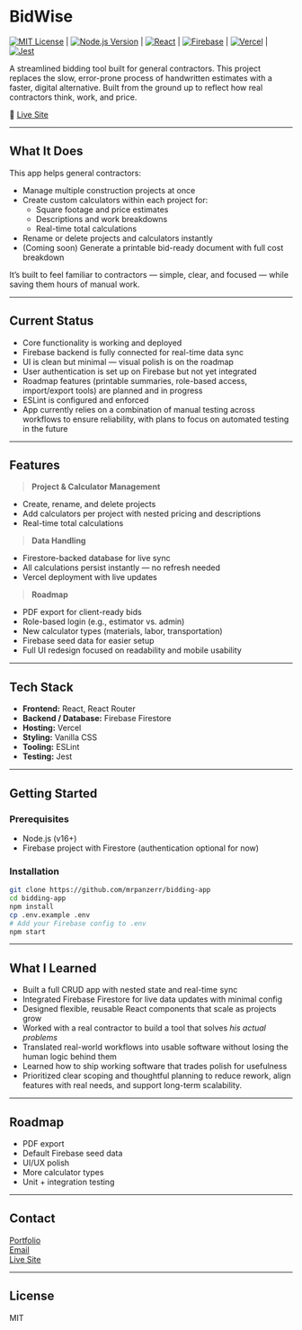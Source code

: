 # BidWise

[![MIT License](https://img.shields.io/badge/License-MIT-green.svg)](https://opensource.org/licenses/MIT) | 
[![Node.js Version](https://img.shields.io/badge/node-%3E%3D16-brightgreen)](https://nodejs.org/) | 
[![React](https://img.shields.io/badge/React-18-blue.svg)](https://reactjs.org/) | 
[![Firebase](https://img.shields.io/badge/Firebase-Active-yellowgreen)](https://firebase.google.com/) | 
[![Vercel](https://img.shields.io/badge/Hosting-Vercel-black?logo=vercel)](https://vercel.com/) |
[![Jest](https://img.shields.io/badge/jest-26.6.3-blue.svg)](https://jestjs.io/)


A streamlined bidding tool built for general contractors. This project replaces the slow, error-prone process of handwritten estimates with a faster, digital alternative. Built from the ground up to reflect how real contractors think, work, and price.

🔗 [Live Site](https://bidding-app-phi.vercel.app/)

---

## What It Does

This app helps general contractors:

- Manage multiple construction projects at once  
- Create custom calculators within each project for:
  - Square footage and price estimates  
  - Descriptions and work breakdowns  
  - Real-time total calculations  
- Rename or delete projects and calculators instantly  
- (Coming soon) Generate a printable bid-ready document with full cost breakdown

It’s built to feel familiar to contractors — simple, clear, and focused — while saving them hours of manual work.

---

## Current Status

- Core functionality is working and deployed  
- Firebase backend is fully connected for real-time data sync  
- UI is clean but minimal — visual polish is on the roadmap  
- User authentication is set up on Firebase but not yet integrated  
- Roadmap features (printable summaries, role-based access, import/export tools) are planned and in progress  
- ESLint is configured and enforced  
- App currently relies on a combination of manual testing across workflows to ensure reliability, with plans to focus on automated testing in the future

---

## Features

> **Project & Calculator Management**
- Create, rename, and delete projects  
- Add calculators per project with nested pricing and descriptions  
- Real-time total calculations

> **Data Handling**
- Firestore-backed database for live sync  
- All calculations persist instantly — no refresh needed  
- Vercel deployment with live updates

> **Roadmap**
- PDF export for client-ready bids  
- Role-based login (e.g., estimator vs. admin)  
- New calculator types (materials, labor, transportation)  
- Firebase seed data for easier setup  
- Full UI redesign focused on readability and mobile usability

---

## Tech Stack

- **Frontend:** React, React Router  
- **Backend / Database:** Firebase Firestore  
- **Hosting:** Vercel  
- **Styling:** Vanilla CSS  
- **Tooling:** ESLint
- **Testing:** Jest

---

## Getting Started

### Prerequisites
- Node.js (v16+)
- Firebase project with Firestore (authentication optional for now)

### Installation

```bash
git clone https://github.com/mrpanzerr/bidding-app
cd bidding-app
npm install
cp .env.example .env
# Add your Firebase config to .env
npm start
```

---

## What I Learned

- Built a full CRUD app with nested state and real-time sync  
- Integrated Firebase Firestore for live data updates with minimal config  
- Designed flexible, reusable React components that scale as projects grow  
- Worked with a real contractor to build a tool that solves *his actual problems*  
- Translated real-world workflows into usable software without losing the human logic behind them  
- Learned how to ship working software that trades polish for usefulness
- Prioritized clear scoping and thoughtful planning to reduce rework, align features with real needs, and support long-term scalability.

---

## Roadmap

- PDF export  
- Default Firebase seed data  
- UI/UX polish  
- More calculator types  
- Unit + integration testing

---

## Contact

[Portfolio](https://mrpanzerr.github.io/gaetano.github.io/)  
[Email](mailto:gaetanopanzer01@gmail.com)  
[Live Site](https://bidding-app-phi.vercel.app/)

---

## License

MIT

